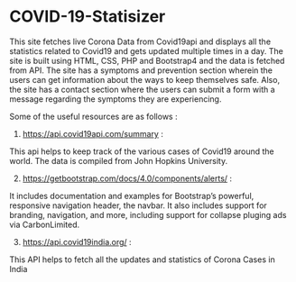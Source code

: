 # COVID-19-Statisizer

This site fetches live Corona Data from Covid19api and displays all the statistics related to Covid19 and gets updated multiple times in a 
day. The site is built using HTML, CSS, PHP and Bootstrap4 and the data is fetched from API. The site has a symptoms and prevention section 
wherein the users can get information about the ways to keep themselves safe. Also, the site has a contact section where the users can 
submit a form with a message regarding the symptoms they are experiencing.

Some of the useful resources are as follows :

1. https://api.covid19api.com/summary : 

This api helps to keep track of the various cases of Covid19 around the world. The data is compiled 
from John Hopkins University.

2. https://getbootstrap.com/docs/4.0/components/alerts/ : 

It includes documentation and examples for Bootstrap’s powerful, responsive 
navigation header, the navbar. It also includes support for branding, navigation, and more, including support for collapse pluging ads via 
CarbonLimited.

3. https://api.covid19india.org/ :

This API helps to fetch all the updates and statistics of Corona Cases in India
